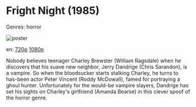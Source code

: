 # Fright Night (1985)

Genres: horror

![poster](http://image.tmdb.org/t/p/w500/jE0YbuFlmaZUWeVTyYNpzYXjIbn.jpg)

en:
  [720p](magnet:?xt=urn:btih:41A9765E8FD3871B0FC0A109F4B83710235FD675&tr=udp://glotorrents.pw:6969/announce&tr=udp://tracker.opentrackr.org:1337/announce&tr=udp://torrent.gresille.org:80/announce&tr=udp://tracker.openbittorrent.com:80&tr=udp://tracker.coppersurfer.tk:6969&tr=udp://tracker.leechers-paradise.org:6969&tr=udp://p4p.arenabg.ch:1337&tr=udp://tracker.internetwarriors.net:1337)
  [1080p](magnet:?xt=urn:btih:459CD67A015FCE3EBD3351AD5DFB632CB5BBA90C&tr=udp://glotorrents.pw:6969/announce&tr=udp://tracker.opentrackr.org:1337/announce&tr=udp://torrent.gresille.org:80/announce&tr=udp://tracker.openbittorrent.com:80&tr=udp://tracker.coppersurfer.tk:6969&tr=udp://tracker.leechers-paradise.org:6969&tr=udp://p4p.arenabg.ch:1337&tr=udp://tracker.internetwarriors.net:1337)
  


Nobody believes teenager Charley Brewster (William Ragsdale) when he discovers that his suave new neighbor, Jerry Dandrige (Chris Sarandon), is a vampire. So when the bloodsucker starts stalking Charley, he turns to has-been actor Peter Vincent (Roddy McDowall), famed for portraying a ghoul hunter. Unfortunately for the would-be vampire slayers, Dandrige has set his sights on Charley's girlfriend (Amanda Bearse) in this clever spoof of the horror genre.